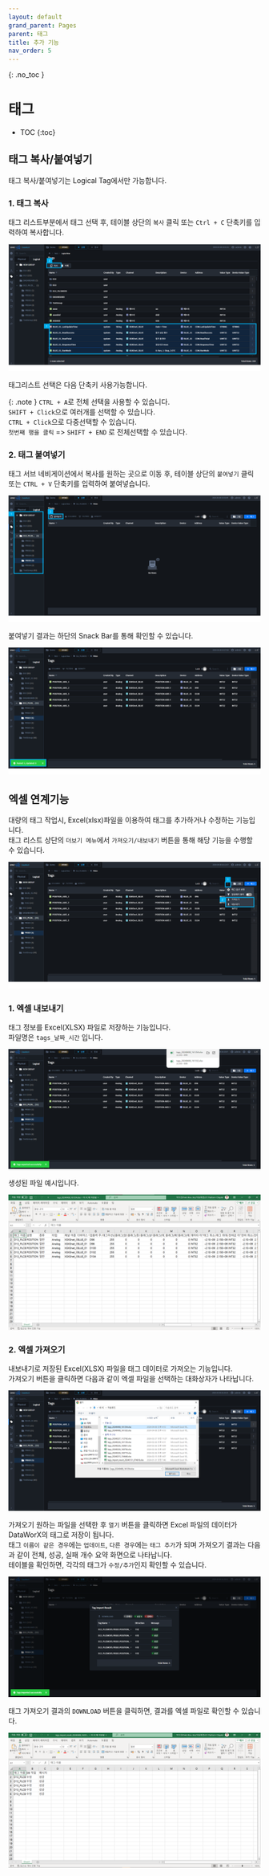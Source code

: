 ```yaml
---
layout: default
grand_parent: Pages
parent: 태그
title: 추가 기능
nav_order: 5
---
```


{: .no_toc }
# 태그

- TOC
{:toc}


## 태그 복사/붙여넣기  
  태그 복사/붙여넣기는 Logical Tag에서만 가능합니다.

  
### 1. 태그 복사  
  태그 리스트부분에서 태그 선택 후, 테이블 상단의 `복사` 클릭 또는 `Ctrl + C` 단축키를 입력하여 복사합니다.

  ![TAG_COPY](./taglistcopy-1.png)

  태그리스트 선택은 다음 단축키 사용가능합니다.

  {: .note }
  `CTRL + A`로 전체 선택을 사용할 수 있습니다.  
  `SHIFT + Click`으로 여러개를 선택할 수 있습니다.  
  `CTRL + Click`으로 다중선택할 수 있습니다.  
  `첫번째 행을 클릭` => `SHIFT + END` 로 전체선택할 수 있습니다.

### 2. 태그 붙여넣기  
  태그 서브 네비게이션에서 복사를 원하는 곳으로 이동 후, 테이블 상단의 `붙여넣기` 클릭 또는 `CTRL + V` 단축키를 입력하여 붙여넣습니다.  

  ![TAG_PASTE](./taglistpaste-2.png)

  붙여넣기 결과는 하단의 Snack Bar를 통해 확인할 수 있습니다.

  ![TAG_PASTE_RESULT](./taglistpasteresult-2.png)

## 엑셀 연계기능  
대량의 태그 작업시, Excel(xlsx)파일을 이용하여 태그를 추가하거나 수정하는 기능입니다.  
태그 리스트 상단의 `더보기 메뉴`에서 `가져오기/내보내기` 버튼을 통해 해당 기능을 수행할 수 있습니다.

![TAG_EXCEL](./tagxslsx-1.png)

### 1. 엑셀 내보내기  
태그 정보를 Excel(XLSX) 파일로 저장하는 기능입니다.  
파일명은 `tags_날짜_시간` 입니다.  

![TAG_EXPORT](./tagexcel-export-1.png)

생성된 파일 예시입니다.  

![TAG_FILE](./tagexcel-file-1.png)

### 2. 엑셀 가져오기  

내보내기로 저장된 Excel(XLSX) 파일을 태그 데이터로 가져오는 기능입니다.  
가져오기 버튼을 클릭하면 다음과 같이 엑셀 파일을 선택하는 대화상자가 나타납니다.  

![TAG_IMPORT](./tagimport-2.png)

가져오기 원하는 파일을 선택한 후 `열기` 버튼을 클릭하면 Excel 파일의 데이터가 DataWorX의 태그로 저장이 됩니다.  
태그 `이름이 같은 경우`에는 `업데이트`, `다른 경우`에는 `태그 추가`가 되며 가져오기 결과는 다음과 같이 전체, 성공, 실패 개수 요약 화면으로 나타납니다.  
테이블을 확인하면, 각각의 태그가 `수정/추가`인지 확인할 수 있습니다.  

![TAG_RESULT](./tagimport-result-2.png)

태그 가져오기 결과의 `DOWNLOAD` 버튼을 클릭하면, 결과를 엑셀 파일로 확인할 수 있습니다.

![TAG_RESULT_FILE](./tagimport-resusltfile-2.png)





